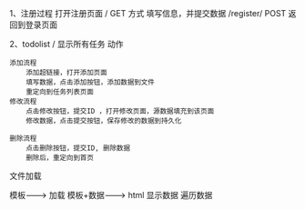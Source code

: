 1、注册过程
    打开注册页面  / GET 方式
    填写信息，并提交数据 /register/  POST 
    返回到登录页面
    
2、todolist
    / 显示所有任务
    动作
    
    
    添加流程
        添加超链接，打开添加页面
        填写数据，点击添加按钮，添加数据到文件
        重定向到任务列表页面
    修改流程
        点击修改按钮，提交ID ，打开修改页面，源数据填充到该页面
        修改数据，点击提交按钮，保存修改的数据到持久化
        
    删除流程
        点击删除按钮，提交ID, 删除数据
        删除后，重定向到首页
        
文件加载

模板---> 加载
模板+数据---> html
    显示数据
    遍历数据
    

        
